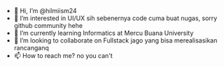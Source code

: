 - 👋 Hi, I’m @hilmiism24
- 👀 I’m interested in UI/UX sih sebenernya code cuma buat nugas, sorry github community hehe
- 🌱 I’m currently learning Informatics at Mercu Buana University
- 💞️ I’m looking to collaborate on Fullstack jago yang bisa merealisasikan rancanganq
- 📫 How to reach me? no you can't

<!---
hilmiism24/hilmiism24 is a ✨ special ✨ repository because its `README.md` (this file) appears on your GitHub profile.
You can click the Preview link to take a look at your changes.
--->

